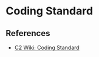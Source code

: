 # Coding Standard

## References

* [C2 Wiki: Coding Standard](https://c2.com/cgi/wiki?CodingStandard)
